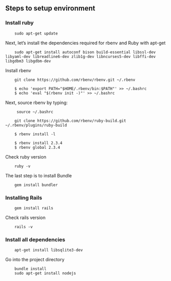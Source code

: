 ## Steps to setup environment

### Install ruby 

```
	sudo apt-get update

```
Next, let’s install the dependencies required for rbenv and Ruby with apt-get

```
    sudo apt-get install autoconf bison build-essential libssl-dev libyaml-dev libreadline6-dev zlib1g-dev libncurses5-dev libffi-dev libgdbm3 libgdbm-dev

```
Install rbenv

```
	git clone https://github.com/rbenv/rbenv.git ~/.rbenv

```

```
	$ echo 'export PATH="$HOME/.rbenv/bin:$PATH"' >> ~/.bashrc
	$ echo 'eval "$(rbenv init -)"' >> ~/.bashrc
```
Next, source rbenv by typing:


```
	 source ~/.bashrc
```
```
	git clone https://github.com/rbenv/ruby-build.git ~/.rbenv/plugins/ruby-build
```

```
	$ rbenv install -l
```

```
	$ rbenv install 2.3.4
 	$ rbenv global 2.3.4
```

Check ruby version 

```
	ruby -v	
```

The last step is to install Bundle

```
	gem install bundler
```


### Installing Rails

```
	gem install rails
```

Check rails version 

```
	rails -v
```

### Install all dependencies
```
    apt-get install libsqlite3-dev
```
Go into the project directory
    
```
    bundle install
    sudo apt-get install nodejs
```

